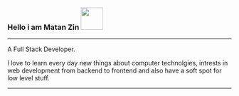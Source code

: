 ### Hello i am Matan Zin <img src="https://media3.giphy.com/media/tZpMjP6RKjPbSfT8ni/giphy.webp?cid=ecf05e47osetkofcfeyx8rbr2v5be88efixp081eev64gjwx&rid=giphy.webp&ct=s" width="50px"/>

---
A Full Stack Developer.

I love to learn every day new things about computer technolgies, intrests in web development from backend to frontend
and also have a soft spot for low level stuff.

---

